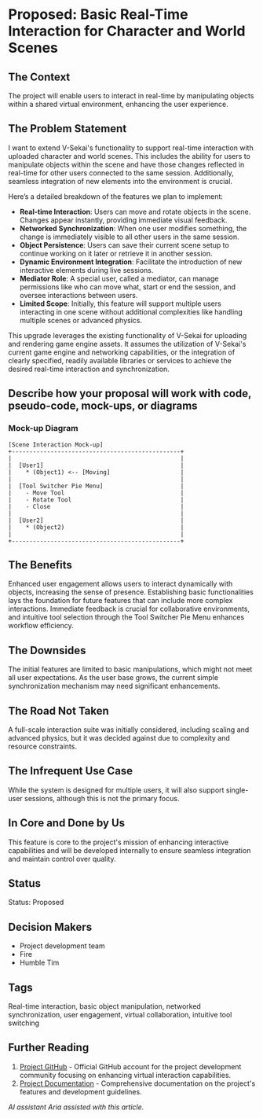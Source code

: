 # Proposed: Basic Real-Time Interaction for Character and World Scenes

## The Context

The project will enable users to interact in real-time by manipulating objects within a shared virtual environment, enhancing the user experience.

## The Problem Statement

I want to extend V-Sekai's functionality to support real-time interaction with uploaded character and world scenes. This includes the ability for users to manipulate objects within the scene and have those changes reflected in real-time for other users connected to the same session. Additionally, seamless integration of new elements into the environment is crucial.

Here’s a detailed breakdown of the features we plan to implement:

- **Real-time Interaction**: Users can move and rotate objects in the scene. Changes appear instantly, providing immediate visual feedback.
- **Networked Synchronization**: When one user modifies something, the change is immediately visible to all other users in the same session.
- **Object Persistence**: Users can save their current scene setup to continue working on it later or retrieve it in another session.
- **Dynamic Environment Integration**: Facilitate the introduction of new interactive elements during live sessions.
- **Mediator Role**: A special user, called a mediator, can manage permissions like who can move what, start or end the session, and oversee interactions between users.
- **Limited Scope**: Initially, this feature will support multiple users interacting in one scene without additional complexities like handling multiple scenes or advanced physics.

This upgrade leverages the existing functionality of V-Sekai for uploading and rendering game engine assets. It assumes the utilization of V-Sekai's current game engine and networking capabilities, or the integration of clearly specified, readily available libraries or services to achieve the desired real-time interaction and synchronization.

## Describe how your proposal will work with code, pseudo-code, mock-ups, or diagrams

### Mock-up Diagram

```plaintext
[Scene Interaction Mock-up]
+------------------------------------------------+
|                                                |
|  [User1]                                       |
|    * (Object1) <-- [Moving]                    |
|                                                |
|  [Tool Switcher Pie Menu]                      |
|    - Move Tool                                 |
|    - Rotate Tool                               |
|    - Close                                     |
|                                                |
|  [User2]                                       |
|    * (Object2)                                 |
|                                                |
+------------------------------------------------+
```

## The Benefits

Enhanced user engagement allows users to interact dynamically with objects, increasing the sense of presence. Establishing basic functionalities lays the foundation for future features that can include more complex interactions. Immediate feedback is crucial for collaborative environments, and intuitive tool selection through the Tool Switcher Pie Menu enhances workflow efficiency.

## The Downsides

The initial features are limited to basic manipulations, which might not meet all user expectations. As the user base grows, the current simple synchronization mechanism may need significant enhancements.

## The Road Not Taken

A full-scale interaction suite was initially considered, including scaling and advanced physics, but it was decided against due to complexity and resource constraints.

## The Infrequent Use Case

While the system is designed for multiple users, it will also support single-user sessions, although this is not the primary focus.

## In Core and Done by Us

This feature is core to the project's mission of enhancing interactive capabilities and will be developed internally to ensure seamless integration and maintain control over quality.

## Status

Status: Proposed <!-- Draft | Proposed | Rejected | Accepted | Deprecated | Superseded by -->

## Decision Makers

- Project development team
- Fire
- Humble Tim

## Tags

Real-time interaction, basic object manipulation, networked synchronization, user engagement, virtual collaboration, intuitive tool switching

## Further Reading

1. [Project GitHub](https://github.com/project) - Official GitHub account for the project development community focusing on enhancing virtual interaction capabilities.
2. [Project Documentation](https://docs.project.com) - Comprehensive documentation on the project's features and development guidelines.

_AI assistant Aria assisted with this article._
